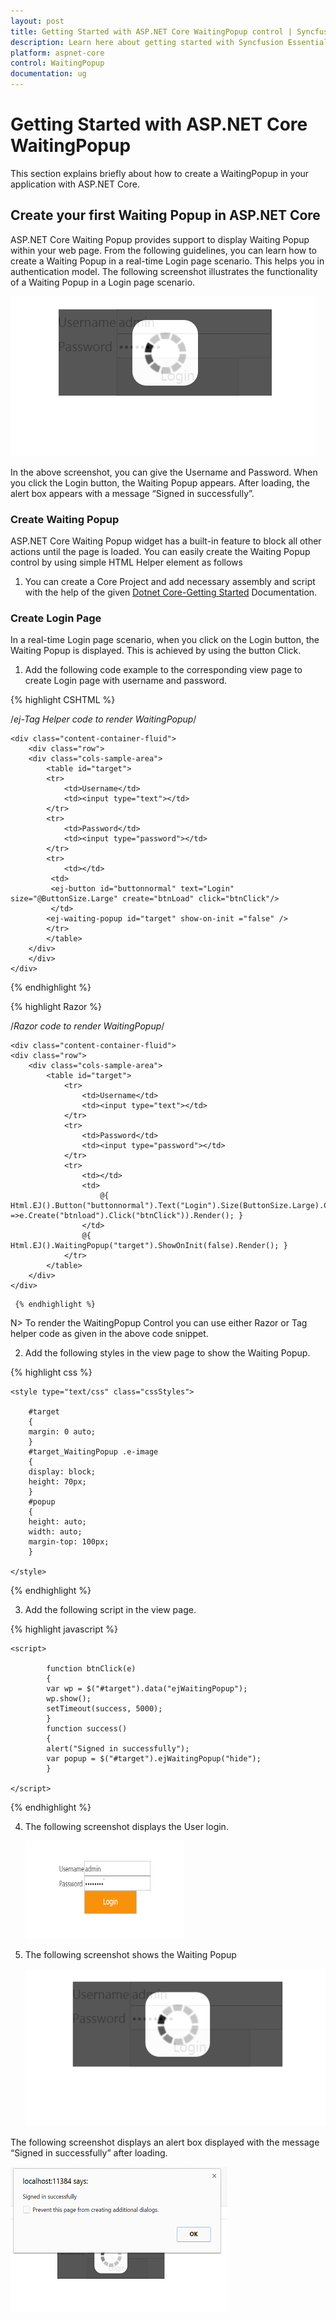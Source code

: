 ```yaml
---
layout: post
title: Getting Started with ASP.NET Core WaitingPopup control | Syncfusion
description: Learn here about getting started with Syncfusion Essential Studio ASP.NET Core WaitingPopup control, its elements, and more.
platform: aspnet-core
control: WaitingPopup
documentation: ug
---
```


# Getting Started with ASP.NET Core WaitingPopup

This section explains briefly about how to create a WaitingPopup in your application with ASP.NET Core.

## Create your first Waiting Popup in ASP.NET Core

ASP.NET Core Waiting Popup provides support to display Waiting Popup within your web page. From the following guidelines, you can learn how to create a Waiting Popup in a real-time Login page scenario. This helps you in authentication model. The following screenshot illustrates the functionality of a Waiting Popup in a Login page scenario.



![Getting-Started_images1](Getting-Started_images/Getting-Started_img1.png)


In the above screenshot, you can give the Username and Password. When you click the Login button, the Waiting Popup appears.  After loading, the alert box appears with a message “Signed in successfully”.

### Create Waiting Popup

ASP.NET Core Waiting Popup widget has a built-in feature to block all other actions until the page is loaded. You can easily create the Waiting Popup control by using simple HTML Helper element as follows

1. You can create a Core Project and add necessary assembly and script with the help of the given [Dotnet Core-Getting Started](https://help.syncfusion.com/aspnet-core/gettingstarted/getting-started-1-1-0) Documentation.

### Create Login Page

In a real-time Login page scenario, when you click on the Login button, the Waiting Popup is displayed. This is achieved by using the button Click.

1. Add the following code example to the corresponding view page to create Login page with username and password.
 
{% highlight CSHTML %}

/*ej-Tag Helper code to render WaitingPopup*/
	
	<div class="content-container-fluid"> 
		<div class="row"> 
		<div class="cols-sample-area"> 
			<table id="target"> 
			<tr> 
				<td>Username</td> 
				<td><input type="text"></td> 
			</tr> 
			<tr> 
				<td>Password</td> 
				<td><input type="password"></td> 
			</tr> 
			<tr> 
				<td></td>               
			 <td>                        
             <ej-button id="buttonnormal" text="Login" size="@ButtonSize.Large" create="btnLoad" click="btnClick"/>     
			 </td>                     
            <ej-waiting-popup id="target" show-on-init ="false" />  
			</tr> 
			</table> 
		</div> 
		</div> 
	</div>

  {% endhighlight %}

  {% highlight Razor %}
   
 /*Razor code to render WaitingPopup*/

	<div class="content-container-fluid">
    <div class="row">
        <div class="cols-sample-area">
            <table id="target">
                <tr>
                    <td>Username</td>
                    <td><input type="text"></td>
                </tr>
                <tr>
                    <td>Password</td>
                    <td><input type="password"></td>
                </tr>
                <tr>
                    <td></td>
                    <td>
                        @{ Html.EJ().Button("buttonnormal").Text("Login").Size(ButtonSize.Large).ClientSideEvents(e =>e.Create("btnload").Click("btnClick")).Render(); }
                    </td>
                    @{ Html.EJ().WaitingPopup("target").ShowOnInit(false).Render(); }
                </tr>
            </table>
        </div>
    </div>
</div>

	 {% endhighlight %}

N> To render the WaitingPopup Control you can use either Razor or Tag helper code as given in the above code snippet.


2. Add the following styles in the view page to show the Waiting Popup.

 {% highlight css %}

	<style type="text/css" class="cssStyles">

		#target 
		{ 
		margin: 0 auto; 
		} 
		#target_WaitingPopup .e-image 
		{ 
		display: block; 
		height: 70px; 
		} 
		#popup 
		{ 
		height: auto; 
		width: auto; 
		margin-top: 100px; 
		}

	</style>

  {% endhighlight %}
   

3. Add the following script in the view page.

{% highlight javascript %}

	<script> 

			function btnClick(e) 
			{ 
			var wp = $("#target").data("ejWaitingPopup"); 
			wp.show(); 
			setTimeout(success, 5000); 
			} 
			function success() 
			{ 
			alert("Signed in successfully"); 
			var popup = $("#target").ejWaitingPopup("hide"); 
			}                   

	</script>
		
{% endhighlight %}  

4. The following screenshot displays the User login. 

   ![Getting-Started_images2](Getting-Started_images/Getting-Started_img2.png)

5. The following screenshot shows the Waiting Popup

   ![Getting-Started_images3](Getting-Started_images/Getting-Started_img3.png)

The following screenshot displays an alert box displayed with the message “Signed in successfully” after loading.

![Getting-Started_images4](Getting-Started_images/Getting-Started_img4.png)

